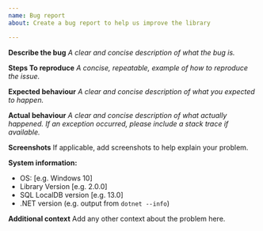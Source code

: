 ```yaml
---
name: Bug report
about: Create a bug report to help us improve the library

---
```


**Describe the bug**
_A clear and concise description of what the bug is._

**Steps To reproduce**
_A concise, repeatable, example of how to reproduce the issue._

**Expected behaviour**
_A clear and concise description of what you expected to happen._

**Actual behaviour**
_A clear and concise description of what actually happened. If an exception occurred, please include a stack trace if available._

**Screenshots**
If applicable, add screenshots to help explain your problem.

**System information:**
 - OS: [e.g. Windows 10]
 - Library Version [e.g. 2.0.0]
 - SQL LocalDB version [e.g. 13.0]
 - .NET version (e.g. output from `dotnet --info`)

**Additional context**
Add any other context about the problem here.
